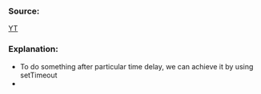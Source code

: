 ### Source:
[YT](https://www.youtube.com/watch?v=eBTBG4nda2A&list=PLlasXeu85E9cQ32gLCvAvr9vNaUccPVNP&index=13)

### Explanation:

* To do something after particular time delay, we can achieve it by using setTimeout
* 